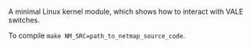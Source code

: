 A minimal Linux kernel module, which shows how to interact with VALE switches.

To compile `make NM_SRC=path_to_netmap_source_code`.
